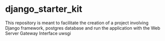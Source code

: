 # django_starter_kit


This repository is meant to facilitate the creation of a project involving Django framework, postgres database and run the application with the Web Server Gateway Interface uwsgi 
